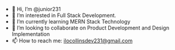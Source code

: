 - 👋 Hi, I’m @junior231
- 👀 I’m interested in Full Stack Development.
- 🌱 I’m currently learning MERN Stack Technology
- 💞️ I’m looking to collaborate on Product Development and Design Implementation
- 📫 How to reach me: ilocollinsdev231@gmail.com

<!---
junior231/junior231 is a ✨ special ✨ repository because its `README.md` (this file) appears on your GitHub profile.
You can click the Preview link to take a look at your changes.
--->
